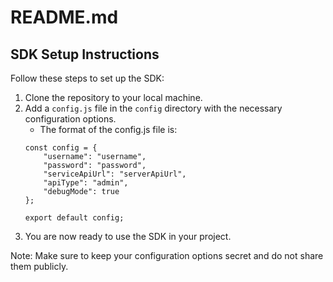 # README.md

## SDK Setup Instructions

Follow these steps to set up the SDK:

1. Clone the repository to your local machine.
2. Add a `config.js` file in the `config` directory with the necessary configuration options.
    * The format of the config.js file is:
    ```
    const config = {
        "username": "username",
        "password": "password",
        "serviceApiUrl": "serverApiUrl",
        "apiType": "admin",
        "debugMode": true
    };
    
    export default config;
    ```
3. You are now ready to use the SDK in your project.

Note: Make sure to keep your configuration options secret and do not share them publicly.
